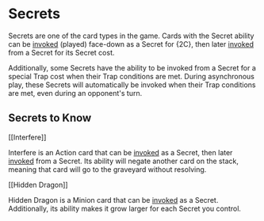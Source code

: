 # Secrets

Secrets are one of the card types in the game. Cards with the Secret ability can be [invoked](./glossary.md#invoke) (played) face-down as a Secret for {2C}, then later [invoked](./glossary.md#invoke) from a Secret for its Secret cost.

Additionally, some Secrets have the ability to be invoked from a Secret for a special Trap cost when their Trap conditions are met. During asynchronous play, these Secrets will automatically be invoked when their Trap conditions are met, even during an opponent's turn.

[//]: # 'Is trap the correct terminology?'

## Secrets to Know

[[Interfere]]

Interfere is an Action card that can be [invoked](./glossary.md#invoke) as a Secret, then later [invoked](./glossary.md#invoke) from a Secret. Its ability will negate another card on the stack, meaning that card will go to the graveyard without resolving.

[//]: # 'graveyard mentioned here and a couple other places, but does not explain zones'

[[Hidden Dragon]]

Hidden Dragon is a Minion card that can be [invoked](./glossary.md#invoke) as a Secret. Additionally, its ability makes it grow larger for each Secret you control.

[//]: # 'if casted with secret, is it already on battlefield and can attack same turn? or secrets are invoked not on battlefield?'
